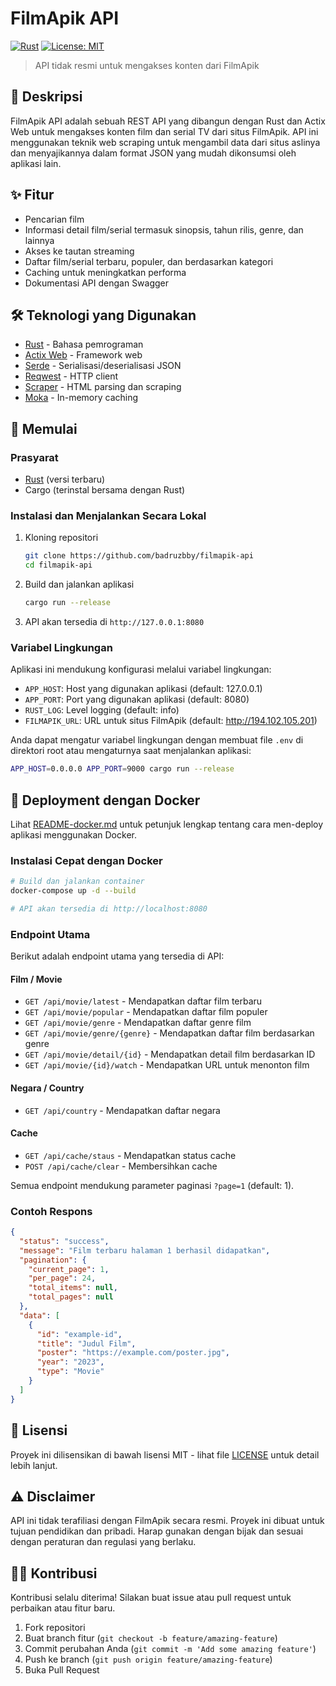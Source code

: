 # FilmApik API

[![Rust](https://img.shields.io/badge/rust-stable-brightgreen.svg)](https://www.rust-lang.org/)
[![License: MIT](https://img.shields.io/badge/License-MIT-yellow.svg)](https://opensource.org/licenses/MIT)

> API tidak resmi untuk mengakses konten dari FilmApik

## 📖 Deskripsi

FilmApik API adalah sebuah REST API yang dibangun dengan Rust dan Actix Web untuk mengakses konten film dan serial TV dari situs FilmApik. API ini menggunakan teknik web scraping untuk mengambil data dari situs aslinya dan menyajikannya dalam format JSON yang mudah dikonsumsi oleh aplikasi lain.

## ✨ Fitur

- Pencarian film 
- Informasi detail film/serial termasuk sinopsis, tahun rilis, genre, dan lainnya
- Akses ke tautan streaming
- Daftar film/serial terbaru, populer, dan berdasarkan kategori
- Caching untuk meningkatkan performa
- Dokumentasi API dengan Swagger

## 🛠️ Teknologi yang Digunakan

- [Rust](https://www.rust-lang.org/) - Bahasa pemrograman
- [Actix Web](https://actix.rs/) - Framework web
- [Serde](https://serde.rs/) - Serialisasi/deserialisasi JSON
- [Reqwest](https://docs.rs/reqwest/) - HTTP client
- [Scraper](https://docs.rs/scraper/) - HTML parsing dan scraping
- [Moka](https://docs.rs/moka/) - In-memory caching

## 🚀 Memulai

### Prasyarat

- [Rust](https://www.rust-lang.org/tools/install) (versi terbaru)
- Cargo (terinstal bersama dengan Rust)

### Instalasi dan Menjalankan Secara Lokal

1. Kloning repositori
   ```bash
   git clone https://github.com/badruzbby/filmapik-api
   cd filmapik-api
   ```

2. Build dan jalankan aplikasi
   ```bash
   cargo run --release
   ```

3. API akan tersedia di `http://127.0.0.1:8080`

### Variabel Lingkungan

Aplikasi ini mendukung konfigurasi melalui variabel lingkungan:

- `APP_HOST`: Host yang digunakan aplikasi (default: 127.0.0.1)
- `APP_PORT`: Port yang digunakan aplikasi (default: 8080)
- `RUST_LOG`: Level logging (default: info)
- `FILMAPIK_URL`: URL untuk situs FilmApik (default: http://194.102.105.201)

Anda dapat mengatur variabel lingkungan dengan membuat file `.env` di direktori root atau mengaturnya saat menjalankan aplikasi:

```bash
APP_HOST=0.0.0.0 APP_PORT=9000 cargo run --release
```

## 🐳 Deployment dengan Docker

Lihat [README-docker.md](README-docker.md) untuk petunjuk lengkap tentang cara men-deploy aplikasi menggunakan Docker.

### Instalasi Cepat dengan Docker

```bash
# Build dan jalankan container
docker-compose up -d --build

# API akan tersedia di http://localhost:8080
```

### Endpoint Utama

Berikut adalah endpoint utama yang tersedia di API:

#### Film / Movie
- `GET /api/movie/latest` - Mendapatkan daftar film terbaru
- `GET /api/movie/popular` - Mendapatkan daftar film populer
- `GET /api/movie/genre` - Mendapatkan daftar genre film
- `GET /api/movie/genre/{genre}` - Mendapatkan daftar film berdasarkan genre
- `GET /api/movie/detail/{id}` - Mendapatkan detail film berdasarkan ID
- `GET /api/movie/{id}/watch` - Mendapatkan URL untuk menonton film

#### Negara / Country
- `GET /api/country` - Mendapatkan daftar negara

#### Cache
- `GET /api/cache/staus` - Mendapatkan status cache
- `POST /api/cache/clear` - Membersihkan cache

Semua endpoint mendukung parameter paginasi `?page=1` (default: 1).

### Contoh Respons

```json
{
  "status": "success",
  "message": "Film terbaru halaman 1 berhasil didapatkan",
  "pagination": {
    "current_page": 1,
    "per_page": 24,
    "total_items": null,
    "total_pages": null
  },
  "data": [
    {
      "id": "example-id",
      "title": "Judul Film",
      "poster": "https://example.com/poster.jpg",
      "year": "2023",
      "type": "Movie"
    }
  ]
}
```

## 📝 Lisensi

Proyek ini dilisensikan di bawah lisensi MIT - lihat file [LICENSE](LICENSE) untuk detail lebih lanjut.

## ⚠️ Disclaimer

API ini tidak terafiliasi dengan FilmApik secara resmi. Proyek ini dibuat untuk tujuan pendidikan dan pribadi. Harap gunakan dengan bijak dan sesuai dengan peraturan dan regulasi yang berlaku.

## 👨‍💻 Kontribusi

Kontribusi selalu diterima! Silakan buat issue atau pull request untuk perbaikan atau fitur baru.

1. Fork repositori
2. Buat branch fitur (`git checkout -b feature/amazing-feature`)
3. Commit perubahan Anda (`git commit -m 'Add some amazing feature'`)
4. Push ke branch (`git push origin feature/amazing-feature`)
5. Buka Pull Request 
